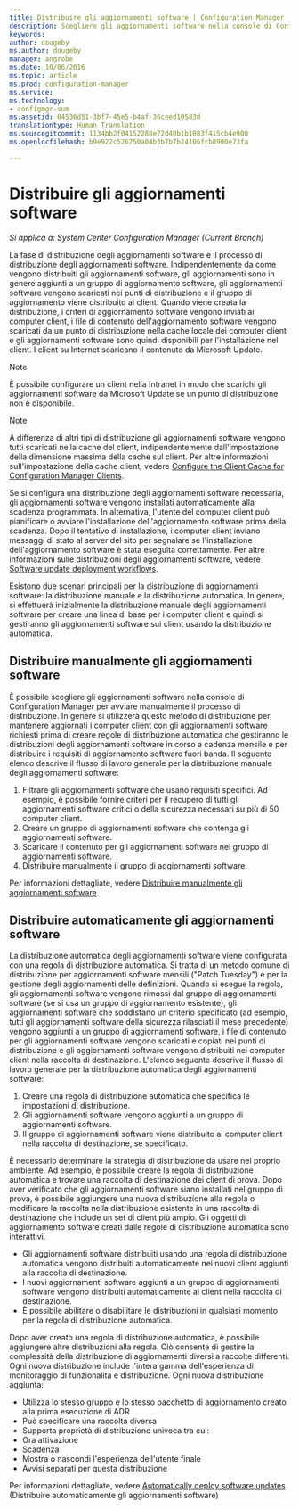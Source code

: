 ```yaml
---
title: Distribuire gli aggiornamenti software | Configuration Manager
description: Scegliere gli aggiornamenti software nella console di Configuration Manager per avviare manualmente il processo di distribuzione o distribuire automaticamente gli aggiornamenti.
keywords: 
author: dougeby
ms.author: dougeby
manager: angrobe
ms.date: 10/06/2016
ms.topic: article
ms.prod: configuration-manager
ms.service: 
ms.technology:
- configmgr-sum
ms.assetid: 04536d51-3bf7-45e5-b4af-36ceed10583d
translationtype: Human Translation
ms.sourcegitcommit: 1134bb2f04152288e72d40b1b1083f415cb4e900
ms.openlocfilehash: b9e922c526750a04b3b7b7b24106fcb8900e73fa

---
```


#  <a name="a-namebkmksumdeploya-deploy-software-updates"></a><a name="BKMK_SUMDeploy"></a> Distribuire gli aggiornamenti software  

*Si applica a: System Center Configuration Manager (Current Branch)*

La fase di distribuzione degli aggiornamenti software è il processo di distribuzione degli aggiornamenti software. Indipendentemente da come vengono distribuiti gli aggiornamenti software, gli aggiornamenti sono in genere aggiunti a un gruppo di aggiornamento software, gli aggiornamenti software vengono scaricati nei punti di distribuzione e il gruppo di aggiornamento viene distribuito ai client. Quando viene creata la distribuzione, i criteri di aggiornamento software vengono inviati ai computer client, i file di contenuto dell'aggiornamento software vengono scaricati da un punto di distribuzione nella cache locale dei computer client e gli aggiornamenti software sono quindi disponibili per l'installazione nel client. I client su Internet scaricano il contenuto da Microsoft Update.  

> [!NOTE]  
>  È possibile configurare un client nella Intranet in modo che scarichi gli aggiornamenti software da Microsoft Update se un punto di distribuzione non è disponibile.  

> [!NOTE]  
>  A differenza di altri tipi di distribuzione gli aggiornamenti software vengono tutti scaricati nella cache del client, indipendentemente dall'impostazione della dimensione massima della cache sul client. Per altre informazioni sull'impostazione della cache client, vedere [Configure the Client Cache for Configuration Manager Clients](../../core/clients/manage/manage-clients.md#BKMK_ClientCache).  

Se si configura una distribuzione degli aggiornamenti software necessaria, gli aggiornamenti software vengono installati automaticamente alla scadenza programmata. In alternativa, l'utente del computer client può pianificare o avviare l'installazione dell'aggiornamento software prima della scadenza. Dopo il tentativo di installazione, i computer client inviano messaggi di stato al server del sito per segnalare se l'installazione dell'aggiornamento software è stata eseguita correttamente. Per altre informazioni sulle distribuzioni degli aggiornamenti software, vedere [Software update deployment workflows](../understand/software-updates-introduction.md#BKMK_DeploymentWorkflows).  

Esistono due scenari principali per la distribuzione di aggiornamenti software: la distribuzione manuale e la distribuzione automatica. In genere, si effettuerà inizialmente la distribuzione manuale degli aggiornamenti software per creare una linea di base per i computer client e quindi si gestiranno gli aggiornamenti software sui client usando la distribuzione automatica.  

## <a name="a-namebkmkmanualdeploymenta-manually-deploy-software-updates"></a><a name="BKMK_ManualDeployment"></a> Distribuire manualmente gli aggiornamenti software
È possibile scegliere gli aggiornamenti software nella console di Configuration Manager per avviare manualmente il processo di distribuzione. In genere si utilizzerà questo metodo di distribuzione per mantenere aggiornati i computer client con gli aggiornamenti software richiesti prima di creare regole di distribuzione automatica che gestiranno le distribuzioni degli aggiornamenti software in corso a cadenza mensile e per distribuire i requisiti di aggiornamento software fuori banda. Il seguente elenco descrive il flusso di lavoro generale per la distribuzione manuale degli aggiornamenti software:  

1. Filtrare gli aggiornamenti software che usano requisiti specifici. Ad esempio, è possibile fornire criteri per il recupero di tutti gli aggiornamenti software critici o della sicurezza necessari su più di 50 computer client.  
2. Creare un gruppo di aggiornamenti software che contenga gli aggiornamenti software.  
3. Scaricare il contenuto per gli aggiornamenti software nel gruppo di aggiornamenti software.  
4. Distribuire manualmente il gruppo di aggiornamenti software.

Per informazioni dettagliate, vedere [Distribuire manualmente gli aggiornamenti software](manually-deploy-software-updates.md).

## <a name="automatically-deploy-software-updates"></a>Distribuire automaticamente gli aggiornamenti software
La distribuzione automatica degli aggiornamenti software viene configurata con una regola di distribuzione automatica. Si tratta di un metodo comune di distribuzione per aggiornamenti software mensili ("Patch Tuesday") e per la gestione degli aggiornamenti delle definizioni. Quando si esegue la regola, gli aggiornamenti software vengono rimossi dal gruppo di aggiornamenti software (se si usa un gruppo di aggiornamento esistente), gli aggiornamenti software che soddisfano un criterio specificato (ad esempio, tutti gli aggiornamenti software della sicurezza rilasciati il mese precedente) vengono aggiunti a un gruppo di aggiornamenti software, i file di contenuto per gli aggiornamenti software vengono scaricati e copiati nei punti di distribuzione e gli aggiornamenti software vengono distribuiti nei computer client nella raccolta di destinazione. L'elenco seguente descrive il flusso di lavoro generale per la distribuzione automatica degli aggiornamenti software:  

1.  Creare una regola di distribuzione automatica che specifica le impostazioni di distribuzione.
2.  Gli aggiornamenti software vengono aggiunti a un gruppo di aggiornamenti software.  
3.  Il gruppo di aggiornamenti software viene distribuito ai computer client nella raccolta di destinazione, se specificato.  

È necessario determinare la strategia di distribuzione da usare nel proprio ambiente. Ad esempio, è possibile creare la regola di distribuzione automatica e trovare una raccolta di destinazione dei client di prova. Dopo aver verificato che gli aggiornamenti software siano installati nel gruppo di prova, è possibile aggiungere una nuova distribuzione alla regola o modificare la raccolta nella distribuzione esistente in una raccolta di destinazione che include un set di client più ampio. Gli oggetti di aggiornamento software creati dalle regole di distribuzione automatica sono interattivi.  

-   Gli aggiornamenti software distribuiti usando una regola di distribuzione automatica vengono distribuiti automaticamente nei nuovi client aggiunti alla raccolta di destinazione.  
-   I nuovi aggiornamenti software aggiunti a un gruppo di aggiornamenti software vengono distribuiti automaticamente ai client nella raccolta di destinazione.  
-   È possibile abilitare o disabilitare le distribuzioni in qualsiasi momento per la regola di distribuzione automatica.  

Dopo aver creato una regola di distribuzione automatica, è possibile aggiungere altre distribuzioni alla regola. Ciò consente di gestire la complessità della distribuzione di aggiornamenti diversi a raccolte differenti. Ogni nuova distribuzione include l'intera gamma dell'esperienza di monitoraggio di funzionalità e distribuzione. Ogni nuova distribuzione aggiunta:  

-   Utilizza lo stesso gruppo e lo stesso pacchetto di aggiornamento creato alla prima esecuzione di ADR  
-   Può specificare una raccolta diversa  
-   Supporta proprietà di distribuzione univoca tra cui:  
   -   Ora attivazione  
   -   Scadenza  
   -   Mostra o nascondi l'esperienza dell'utente finale  
   -   Avvisi separati per questa distribuzione  

Per informazioni dettagliate, vedere [Automatically deploy software updates](automatically-deploy-software-updates.md) (Distribuire automaticamente gli aggiornamenti software)

<!-- ###  <a name="BKMK_ClientCache"></a> Client cache setting  
The Configuration Manager client downloads the content for required software updates to the local client cache soon after it receives the deployment. However, the client waits to download the content until after the **Software available time** setting for the deployment. The client does not download software updates in optional deployments (deployments that do not have a scheduled installation deadline) until the user manually starts the installation. When the configured deadline passes, the software updates client agent performs a scan to verify that the software update is still required, then the software updates client agent checks the local cache on the client computer to verify that the software update source file is still available, and then installs the software update. If the content was deleted from the client cache to make room for another deployment, the client downloads the software updates to the cache. Software updates are always downloaded to the client cache regardless of the configured maximum client cache size. For other deployments, such as applications or packages, the client only downloads content that is within the maximum cache size that you configure for the client. Cached content is not automatically deleted, but it remains in the cache for at least one day after the client used that content.  -->


 <!-- For more information about the deployment process, see [Software update deployment process](../../sum/understand/software-updates-introduction.md#BKMK_DeploymentProcess).  -->



<!--HONumber=Nov16_HO1-->



